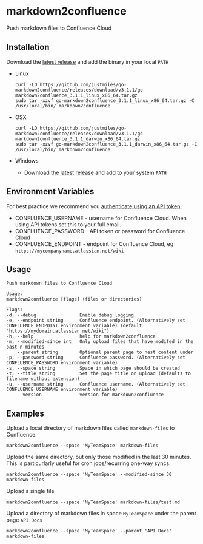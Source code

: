 # markdown2confluence
Push markdown files to Confluence Cloud

## Installation

Download the [latest release](https://github.com/justmiles/go-markdown2confluence/releases) and add the binary in your local `PATH`

- Linux

      curl -LO https://github.com/justmiles/go-markdown2confluence/releases/download/v3.1.1/go-markdown2confluence_3.1.1_linux_x86_64.tar.gz
      sudo tar -xzvf go-markdown2confluence_3.1.1_linux_x86_64.tar.gz -C /usr/local/bin/ markdown2confluence

- OSX

      curl -LO https://github.com/justmiles/go-markdown2confluence/releases/download/v3.1.1/go-markdown2confluence_3.1.1_darwin_x86_64.tar.gz
      sudo tar -xzvf go-markdown2confluence_3.1.1_darwin_x86_64.tar.gz -C /usr/local/bin/ markdown2confluence

- Windows
  - Download [the latest release](https://github.com/justmiles/go-markdown2confluence/releases/download/v3.1.1/go-markdown2confluence_3.1.1_windows_x86_64.tar.gz) and add to your system `PATH`

## Environment Variables
For best practice we recommend you [authenticate using an API token](https://id.atlassian.com/manage/api-tokens).

- CONFLUENCE_USERNAME - username for Confluence Cloud. When using API tokens set this to your full email.
- CONFLUENCE_PASSWORD - API token or password for Confluence Cloud
- CONFLUENCE_ENDPOINT - endpoint for Confluence Cloud, eg `https://mycompanyname.atlassian.net/wiki`

## Usage

    Push markdown files to Confluence Cloud

    Usage:
    markdown2confluence [flags] (files or directories)

    Flags:
    -d, --debug                Enable debug logging
    -e, --endpoint string      Confluence endpoint. (Alternatively set CONFLUENCE_ENDPOINT environment variable) (default "https://mydomain.atlassian.net/wiki")
    -h, --help                 help for markdown2confluence
    -m, --modified-since int   Only upload files that have modifed in the past n minutes
        --parent string        Optional parent page to nest content under
    -p, --password string      Confluence password. (Alternatively set CONFLUENCE_PASSWORD environment variable)
    -s, --space string         Space in which page should be created
    -t, --title string         Set the page title on upload (defaults to filename without extension)
    -u, --username string      Confluence username. (Alternatively set CONFLUENCE_USERNAME environment variable)
        --version              version for markdown2confluence

## Examples

Upload a local directory of markdown files called `markdown-files` to Confluence.

    markdown2confluence --space 'MyTeamSpace' markdown-files

Upload the same directory, but only those modified in the last 30 minutes. This is particurlarly useful for cron jobs/recurring one-way syncs.

    markdown2confluence --space 'MyTeamSpace' --modified-since 30 markdown-files

Upload a single file

    markdown2confluence --space 'MyTeamSpace' markdown-files/test.md

Upload a directory of markdown files in space `MyTeamSpace` under the parent page `API Docs`

    markdown2confluence --space 'MyTeamSpace' --parent 'API Docs' markdown-files

